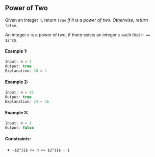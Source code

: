 ##  Power of Two
Given an integer ```n```, return ```true``` _if it is a power of two. Otherwise, return_ ```false```.

An integer ```n``` is a power of two, if there exists an integer ```x``` such that ```n == $2^x$```.

#### Example 1:
```cpp
Input: n = 1
Output: true
Explanation: 20 = 1
```

#### Example 2:
```cpp
Input: n = 16
Output: true
Explanation: 24 = 16
```

#### Example 3:
```cpp
Input: n = 3
Output: false
```

#### Constraints:
- ```-$2^31$ <= n <= $2^31$ - 1```
